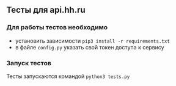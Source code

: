 ## Тесты для api.hh.ru

### Для работы тестов необходимо
* установить зависимости `pip3 install -r requirements.txt`
* в файле `config.py` указать свой токен доступа к сервису

### Запуск тестов

Тесты запускаются командой `python3 tests.py`